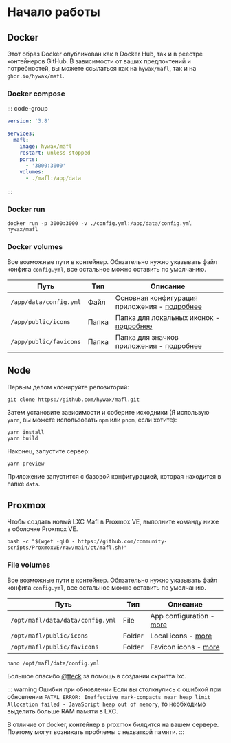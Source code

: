 # Начало работы

## Docker

Этот образ Docker опубликован как в Docker Hub, так и в реестре контейнеров GitHub.
В зависимости от ваших предпочтений и потребностей, вы можете ссылаться как на `hywax/mafl`, так и на `ghcr.io/hywax/mafl`.

### Docker compose

::: code-group
```yaml [docker-compose.yml]
version: '3.8'

services:
  mafl:
    image: hywax/mafl
    restart: unless-stopped
    ports:
      - '3000:3000'
    volumes:
      - ./mafl:/app/data
```
:::

### Docker run
```shell
docker run -p 3000:3000 -v ./config.yml:/app/data/config.yml hywax/mafl
```

### Docker volumes

Все возможные пути в контейнер. Обязательно нужно указывать файл конфига `config.yml`, все остальное можно оставить по умолчанию.

| Путь                   | Тип   | Описание                                                                   |
|------------------------|-------|----------------------------------------------------------------------------|
| `/app/data/config.yml` | Файл  | Основная конфигурация приложения - [подробнее](../reference/configuration) |
| `/app/public/icons`    | Папка | Папка для локальных иконок - [подробнее](../reference/icons)               |
| `/app/public/favicons` | Папка | Папка для значков приложения - [подробнее](../reference/favicons)          |

## Node

Первым делом клонируйте репозиторий:

```shell
git clone https://github.com/hywax/mafl.git
```

Затем установите зависимости и соберите исходники (Я использую `yarn`, вы можете использовать `npm` или `pnpm`, если хотите):

```shell
yarn install
yarn build
```

Наконец, запустите сервер:

```shell
yarn preview
```

Приложение запустится с базовой конфигурацией, которая находится в папке `data`.

## Proxmox

Чтобы создать новый LXC Mafl в Proxmox VE, выполните команду ниже в оболочке Proxmox VE.

```shell
bash -c "$(wget -qLO - https://github.com/community-scripts/ProxmoxVE/raw/main/ct/mafl.sh)"
```

### File volumes

Все возможные пути в контейнер. Обязательно нужно указывать файл конфига `config.yml`, все остальное можно оставить по умолчанию.

| Путь                             | Тип    | Описание                                               |
|----------------------------------|--------|--------------------------------------------------------|
| `/opt/mafl/data/data/config.yml` | File   | App configuration - [more](../reference/configuration) |
| `/opt/mafl/public/icons`         | Folder | Local icons - [more](../reference/icons)               |
| `/opt/mafl/public/favicons`      | Folder | Favicon icons - [more](../reference/favicons)          |

```shell
nano /opt/mafl/data/config.yml
```

Большое спасибо [@tteck](https://github.com/tteck) за помощь в создании скрипта lxc.

::: warning Ошибки при обновлении
Если вы столкнулись с ошибкой при обновлении `FATAL ERROR: Ineffective mark-compacts near heap limit Allocation failed - JavaScript heap out of memory`,
то необходимо выделить больше RAM памяти в LXC.

В отличие от docker, контейнер в proxmox билдится на вашем сервере. Поэтому могут возникать проблемы с нехваткой памяти.
:::
